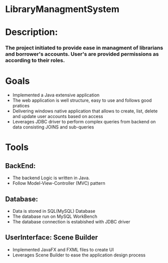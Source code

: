 # LibraryManagmentSystem

# Description: 
### The project initiated to provide ease in managment of librarians and borrower's accounts. User's are provided permissions as according to their roles.

# Goals
- Implemented a Java extensive application
- The web application is well structure, easy to use and follows good pratices
- Delivering windows native application that allows to create, list, delete and update user accounts based on access
- Leverages JDBC driver to perform complex queries from backend on data consisting JOINS and sub-queries

# Tools
## BackEnd: 
- The backend Logic is written in Java.
- Follow Model-View-Controller (MVC) pattern
## Database: 
- Data is stored in SQL(MySQL) Database
- The database run on MySQL WorkBench
- The database connection is estabished with JDBC driver
## UserInterface: Scene Builder
- Implemented JavaFX and FXML files to create UI
- Leverages Scene Builder to ease the application design process
 
